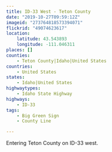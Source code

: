 ```yaml
---
title: ID-33 West - Teton County
date: "2019-10-27T09:59:12Z"
imageid: "273764818573394071"
flickrid: "49074623617"
location:
    latitude: 43.543893
    longitude: -111.046311
places: []
counties:
    - Teton County|Idaho|United States
countries:
    - United States
states:
    - Idaho|United States
highwaytypes:
    - Idaho State Highway
highways:
    - ID-33
tags:
    - Big Green Sign
    - County Line

---
```

Entering Teton County on ID-33 west.
